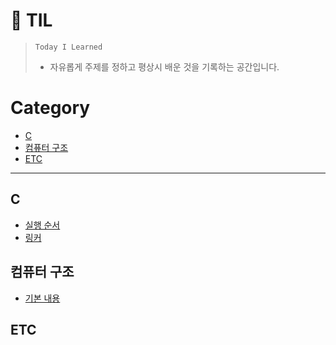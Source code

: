 # 📒 TIL

> `Today I Learned`
> 
> - 자유롭게 주제를 정하고 평상시 배운 것을 기록하는 공간입니다.

# Category

  - [C](#c)
  - [컴퓨터 구조](#컴퓨터-구조)
  - [ETC](#etc)

---

## C

- [실행 순서](./C/실행순서.md)   
- [링커](./C/링커.md)

## 컴퓨터 구조

- [기본 내용](./컴퓨터구조/기본내용.md)

## ETC